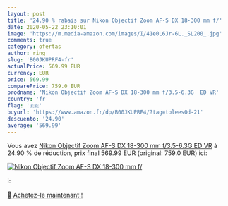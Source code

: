 ```yaml
---
layout: post
title: '24.90 % rabais sur Nikon Objectif Zoom AF-S DX 18-300 mm f/'
date: 2020-05-22 23:10:01
image: 'https://m.media-amazon.com/images/I/41e0L6Jr-6L._SL200_.jpg'
comments: true
category: ofertas
author: ring
slug: 'B00JKUPRF4-fr'
actualPrice: 569.99 EUR
currency: EUR
price: 569.99
comparePrice: 759.0 EUR
prodname: 'Nikon Objectif Zoom AF-S DX 18-300 mm f/3.5-6.3G  ED VR'
country: 'fr'
flag: '🇫🇷'
buyurl: 'https://www.amazon.fr/dp/B00JKUPRF4/?tag=tolees0d-21'
descuento: '24.90'
average: '569.99'
---
```


Vous avez [Nikon Objectif Zoom AF-S DX 18-300 mm f/3.5-6.3G  ED VR](https://www.amazon.fr/dp/B00JKUPRF4/?tag=tolees0d-21)  à  24.90 % de réduction, prix final  569.99 EUR (original: 759.0 EUR) ici:

[![Nikon Objectif Zoom AF-S DX 18-300 mm f/](https://m.media-amazon.com/images/I/41e0L6Jr-6L._SL200_.jpg)](https://www.amazon.fr/dp/B00JKUPRF4/?tag=tolees0d-21)

ℹ️:


[🛒 Achetez-le maintenant!!](https://www.amazon.fr/dp/B00JKUPRF4/?tag=tolees0d-21)
